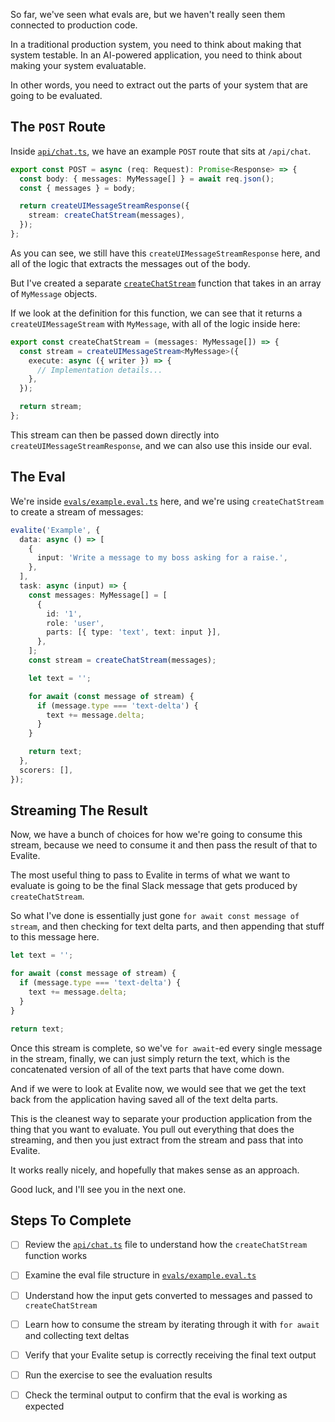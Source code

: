 So far, we've seen what evals are, but we haven't really seen them connected to production code.

In a traditional production system, you need to think about making that system testable. In an AI-powered application, you need to think about making your system evaluatable.

In other words, you need to extract out the parts of your system that are going to be evaluated.

## The `POST` Route

Inside [`api/chat.ts`](./api/chat.ts), we have an example `POST` route that sits at `/api/chat`.

```ts
export const POST = async (req: Request): Promise<Response> => {
  const body: { messages: MyMessage[] } = await req.json();
  const { messages } = body;

  return createUIMessageStreamResponse({
    stream: createChatStream(messages),
  });
};
```

As you can see, we still have this `createUIMessageStreamResponse` here, and all of the logic that extracts the messages out of the body.

But I've created a separate [`createChatStream`](./api/chat.ts) function that takes in an array of `MyMessage` objects.

If we look at the definition for this function, we can see that it returns a `createUIMessageStream` with `MyMessage`, with all of the logic inside here:

```ts
export const createChatStream = (messages: MyMessage[]) => {
  const stream = createUIMessageStream<MyMessage>({
    execute: async ({ writer }) => {
      // Implementation details...
    },
  });

  return stream;
};
```

This stream can then be passed down directly into `createUIMessageStreamResponse`, and we can also use this inside our eval.

## The Eval

We're inside [`evals/example.eval.ts`](./evals/example.eval.ts) here, and we're using `createChatStream` to create a stream of messages:

```ts
evalite('Example', {
  data: async () => [
    {
      input: 'Write a message to my boss asking for a raise.',
    },
  ],
  task: async (input) => {
    const messages: MyMessage[] = [
      {
        id: '1',
        role: 'user',
        parts: [{ type: 'text', text: input }],
      },
    ];
    const stream = createChatStream(messages);

    let text = '';

    for await (const message of stream) {
      if (message.type === 'text-delta') {
        text += message.delta;
      }
    }

    return text;
  },
  scorers: [],
});
```

## Streaming The Result

Now, we have a bunch of choices for how we're going to consume this stream, because we need to consume it and then pass the result of that to Evalite.

The most useful thing to pass to Evalite in terms of what we want to evaluate is going to be the final Slack message that gets produced by `createChatStream`.

So what I've done is essentially just gone `for await const message of stream`, and then checking for text delta parts, and then appending that stuff to this message here.

```ts
let text = '';

for await (const message of stream) {
  if (message.type === 'text-delta') {
    text += message.delta;
  }
}

return text;
```

Once this stream is complete, so we've `for await`-ed every single message in the stream, finally, we can just simply return the text, which is the concatenated version of all of the text parts that have come down.

And if we were to look at Evalite now, we would see that we get the text back from the application having saved all of the text delta parts.

This is the cleanest way to separate your production application from the thing that you want to evaluate. You pull out everything that does the streaming, and then you just extract from the stream and pass that into Evalite.

It works really nicely, and hopefully that makes sense as an approach.

Good luck, and I'll see you in the next one.

## Steps To Complete

- [ ] Review the [`api/chat.ts`](./api/chat.ts) file to understand how the `createChatStream` function works

- [ ] Examine the eval file structure in [`evals/example.eval.ts`](./evals/example.eval.ts)

- [ ] Understand how the input gets converted to messages and passed to `createChatStream`

- [ ] Learn how to consume the stream by iterating through it with `for await` and collecting text deltas

- [ ] Verify that your Evalite setup is correctly receiving the final text output

- [ ] Run the exercise to see the evaluation results

- [ ] Check the terminal output to confirm that the eval is working as expected
